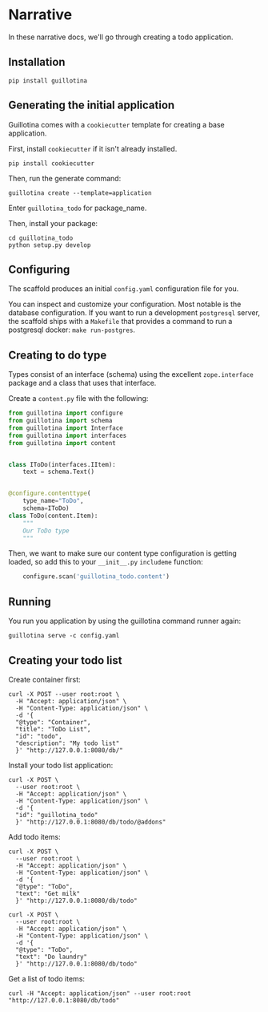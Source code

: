 # Narrative

In these narrative docs, we'll go through creating a todo application.


## Installation


```
pip install guillotina
```


## Generating the initial application

Guillotina comes with a `cookiecutter` template for creating a base application.

First, install `cookiecutter` if it isn't already installed.

```
pip install cookiecutter
```

Then, run the generate command:

```
guillotina create --template=application
```

Enter `guillotina_todo` for package_name.

Then, install your package:

```
cd guillotina_todo
python setup.py develop
```

## Configuring

The scaffold produces an initial `config.yaml` configuration file for you.

You can inspect and customize your configuration. Most notable is the database
configuration. If you want to run a development `postgresql` server, the
scaffold ships with a `Makefile` that provides a command to run a postgresql
docker: `make run-postgres`.


## Creating to do type

Types consist of an interface (schema) using the excellent `zope.interface` package
and a class that uses that interface.

Create a `content.py` file with the following:

```python
from guillotina import configure
from guillotina import schema
from guillotina import Interface
from guillotina import interfaces
from guillotina import content


class IToDo(interfaces.IItem):
    text = schema.Text()


@configure.contenttype(
    type_name="ToDo",
    schema=IToDo)
class ToDo(content.Item):
    """
    Our ToDo type
    """
```

Then, we want to make sure our content type configuration is getting loaded,
so add this to your `__init__.py` `includeme` function:

```python
    configure.scan('guillotina_todo.content')
```

## Running

You run you application by using the guillotina command runner again:

```
guillotina serve -c config.yaml
```


## Creating your todo list

Create container first:

```
curl -X POST --user root:root \
  -H "Accept: application/json" \
  -H "Content-Type: application/json" \
  -d '{
  "@type": "Container",
  "title": "ToDo List",
  "id": "todo",
  "description": "My todo list"
  }' "http://127.0.0.1:8080/db/"
```


Install your todo list application:

```
curl -X POST \
  --user root:root \
  -H "Accept: application/json" \
  -H "Content-Type: application/json" \
  -d '{
  "id": "guillotina_todo"
  }' "http://127.0.0.1:8080/db/todo/@addons"
```


Add todo items:

```
curl -X POST \
  --user root:root \
  -H "Accept: application/json" \
  -H "Content-Type: application/json" \
  -d '{
  "@type": "ToDo",
  "text": "Get milk"
  }' "http://127.0.0.1:8080/db/todo"
```

```
curl -X POST \
  --user root:root \
  -H "Accept: application/json" \
  -H "Content-Type: application/json" \
  -d '{
  "@type": "ToDo",
  "text": "Do laundry"
  }' "http://127.0.0.1:8080/db/todo"
```


Get a list of todo items:

```
curl -H "Accept: application/json" --user root:root "http://127.0.0.1:8080/db/todo"
```
